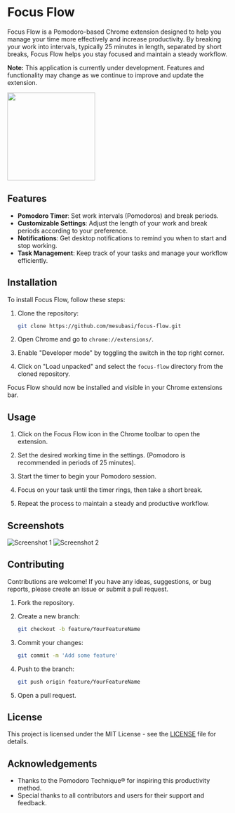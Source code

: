 # Focus Flow

Focus Flow is a Pomodoro-based Chrome extension designed to help you manage your time more effectively and increase productivity. By breaking your work into intervals, typically 25 minutes in length, separated by short breaks, Focus Flow helps you stay focused and maintain a steady workflow.

**Note:** This application is currently under development. Features and functionality may change as we continue to improve and update the extension.

<a href="https://chromewebstore.google.com/">
<img src="https://raw.githubusercontent.com/mesubasi/focus-flow/main/images/picture.png" style="width: 200px; height: auto;" />
</a>

## Features

- **Pomodoro Timer**: Set work intervals (Pomodoros) and break periods.
- **Customizable Settings**: Adjust the length of your work and break periods according to your preference.
- **Notifications**: Get desktop notifications to remind you when to start and stop working.
- **Task Management**: Keep track of your tasks and manage your workflow efficiently.

## Installation

To install Focus Flow, follow these steps:

1. Clone the repository:

   ```bash
   git clone https://github.com/mesubasi/focus-flow.git
   ```

2. Open Chrome and go to `chrome://extensions/`.

3. Enable "Developer mode" by toggling the switch in the top right corner.

4. Click on "Load unpacked" and select the `focus-flow` directory from the cloned repository.

Focus Flow should now be installed and visible in your Chrome extensions bar.

## Usage

1. Click on the Focus Flow icon in the Chrome toolbar to open the extension.

2. Set the desired working time in the settings. (Pomodoro is recommended in periods of 25 minutes).

3. Start the timer to begin your Pomodoro session.

4. Focus on your task until the timer rings, then take a short break.

5. Repeat the process to maintain a steady and productive workflow.

## Screenshots

![Screenshot 1](https://raw.githubusercontent.com/mesubasi/focus-flow/main/images/Popup.PNG)
![Screenshot 2](https://raw.githubusercontent.com/mesubasi/focus-flow/main/images/Settings.PNG)

## Contributing

Contributions are welcome! If you have any ideas, suggestions, or bug reports, please create an issue or submit a pull request.

1. Fork the repository.

2. Create a new branch:

   ```bash
   git checkout -b feature/YourFeatureName
   ```

3. Commit your changes:

   ```bash
   git commit -m 'Add some feature'
   ```

4. Push to the branch:

   ```bash
   git push origin feature/YourFeatureName
   ```

5. Open a pull request.

## License

This project is licensed under the MIT License - see the [LICENSE](LICENSE) file for details.

## Acknowledgements

- Thanks to the Pomodoro Technique® for inspiring this productivity method.
- Special thanks to all contributors and users for their support and feedback.
